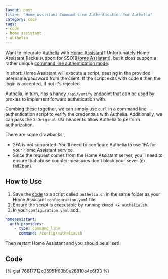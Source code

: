 ```yaml
---
layout: post
title:  "Home Assistant Command Line Authentication for Authelia"
category: code
tags:
- code
- home assistant
- authelia
---
```


Want to integrate [Authelia](https://www.authelia.com/) with [Home Assistant](https://www.home-assistant.io)? Unfortunately Home Assistant [lacks support for SSO]([Home Assistant](https://www.home-assistant.io/docs/authentication/providers/)), but it does support a rather unique [command line authentication mode](https://www.home-assistant.io/docs/authentication/providers/#command-line).

In short: Home Assistant will execute a script, passing in the provided username/password from the client. If the script exits with code `0` then the login is accepted, if not it's rejected.

Authelia, in turn, has a handy `/api/verify` [endpoint](https://www.authelia.com/integration/proxies/introduction/) that can be used by proxies to implement forward authetication with.

Combing these together, we can simply use `curl` in a command line authentication script to verify the credentials with Authelia. Additionally, we can pass the `X-Original-URL` header to allow Authelia to perform authorization.

There are some drawbacks:
  - 2FA is not supported. You'll need to configure Authelia to use 1FA for your Home Assistant service.
  - Since the request comes from the Home Assistant server, you'll need to ensure that abuse counter-measures don't block your sever (ex. fail2ban).

## How to Use

  1. Save the [code](https://gist.github.com/kevinoconnor7/76817712e35951f60b9e28810e4c6f93) to a script called `authelia.sh` in the same folder as your Home Assistant `configuration.yaml` file.
  1. Ensure the script is executable by running `chmod +x authelia.sh`.
  1. In your `configuration.yaml` add:

```yaml
homeassistant:
  auth_providers:
    - type: command_line
      command: /config/authelia.sh
```

Then restart Home Assistant and you should be all set!

## Code

{% gist 76817712e35951f60b9e28810e4c6f93 %}